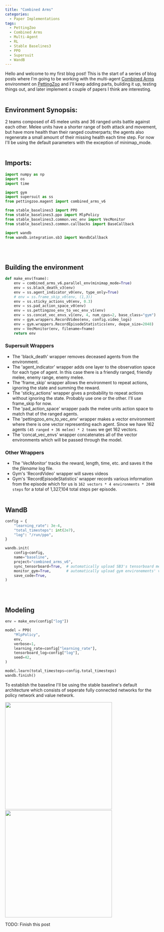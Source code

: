 ```yaml
---
title: "Combined Arms"
categories:
  - Paper Implementations
tags:
  - PettingZoo
  - Combined Arms
  - Multi-Agent
  - RL
  - Stable Baselines3
  - PPO
  - Supersuit
  - WandB
---
```


Hello and welcome to my first blog post! This is the start of a series of blog posts where I'm going to be working with the multi-agent [Combined Arms](https://www.pettingzoo.ml/magent/combined_arms) environment on [PettingZoo](https://www.pettingzoo.ml/#) and I'll keep adding parts, building it up, testing things out, and later implement a couple of papers I think are interesting.
<br /><br />

## Environment Synopsis:

2 teams composed of 45 melee units and 36 ranged units battle against each other. Melee units have a shorter range of both attack and movement, but have more health than their ranged coutnerparts; the agents also regenerate a small amount of their missing health each time step. For now I'll be using the default parameters with the exception of minimap_mode.
<br /><br />
## Imports:
```python
import numpy as np
import os
import time

import gym
import supersuit as ss
from pettingzoo.magent import combined_arms_v6

from stable_baselines3 import PPO
from stable_baselines3.ppo import MlpPolicy
from stable_baselines3.common.vec_env import VecMonitor
from stable_baselines3.common.callbacks import BaseCallback

import wandb
from wandb.integration.sb3 import WandbCallback
```
<br /><br />
## Building the environment

```python
def make_env(fname):
    env = combined_arms_v6.parallel_env(minimap_mode=True)
    env = ss.black_death_v3(env)
    env = ss.agent_indicator_v0(env, type_only=True)
    # env = ss.frame_skip_v0(env, (1,3))
    env = ss.sticky_actions_v0(env, 0.3)
    env = ss.pad_action_space_v0(env)
    env = ss.pettingzoo_env_to_vec_env_v1(env)
    env = ss.concat_vec_envs_v1(env, 4, num_cpus=2, base_class="gym")
    env = gym.wrappers.RecordVideo(env, config.video_logs)
    env = gym.wrappers.RecordEpisodeStatistics(env, deque_size=2048)
    env = VecMonitor(env, filename=fname)
    return env
```
### Supersuit Wrappers
* The 'black_death' wrapper removes deceased agents from the environment.
* The 'agent_indicator' wrapper adds one layer to the observation space for each type of agent. In this case there is a friendly ranged, friendly melee, enemy range, enemy melee.
* The 'frame_skip' wrapper allows the environment to repeat actions, ignoring the state and summing the reward.
* The 'sticky_actions' wrapper gives a probability to repeat actions without ignoring the state. Probably use one or the other. I'll use frame_skip for now.
* The 'pad_action_space' wrapper pads the melee units action space to match that of the ranged agents.
* The 'pettingzoo_env_to_vec_env' wrapper makes a vector environment where there is one vector representing each agent. Since we have 162 agents `(45 ranged + 36 melee) * 2 teams` we get 162 vectors.
* The 'concat_vec_envs' wrapper concatenates all of the vector environments which will be passed through the model.

### Other Wrappers
* The 'VecMonitor' tracks the reward, length, time, etc. and saves it the the *filename* log file. 
* Gym's 'RecordVideo' wrapper will saves videos
* Gym's 'RecordEpisodeStatistics' wrapper records various information from the episode which for us is `162 vectors * 4 environments * 2048 steps` for a total of 1,327,104 total steps per episode.
<br /><br />

## WandB
```python
config = {
    "learning_rate": 3e-4,
    "total_timesteps": int(2e7),
    "log": "/run/ppo",
}

wandb.init(
    config=config,
    name="baseline",
    project="combined_arms_v6",
    sync_tensorboard=True,  # automatically upload SB3's tensorboard metrics to W&B
    monitor_gym=True,       # automatically upload gym environements' videos
    save_code=True,
)
```
<br /><br />
## Modeling
```python
env = make_env(config["log"])

model = PPO(
    "MlpPolicy",
    env,
    verbose=1,
    learning_rate=config["learning_rate"],
    tensorboard_log=config["log"],
    seed=42,
)

model.learn(total_timesteps=config.total_timesteps)
wandb.finish()
```
To establish the baseline I'll be using the stable baseline's default architecture which consists of seperate fully connected networks for the policy network and value network.
<br />
<p>
    <img src="https://filipinogambino.github.io/ngorichs/assets/images/baseline_policy_network.jpg" width="350" height="350">
    &emsp;&emsp;&emsp;&emsp;
    <img src="https://filipinogambino.github.io/ngorichs/assets/images/baseline_value_network.jpg" width="350" height="350">
</p>


TODO:
Finish this post
